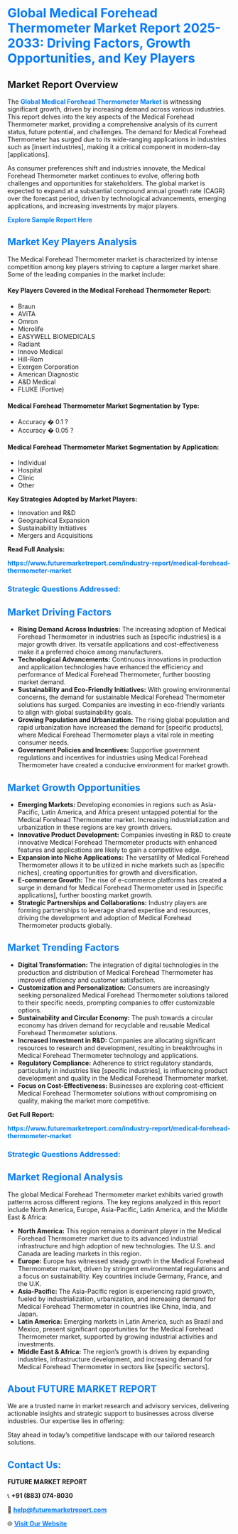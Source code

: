 <h1 style="color: #007BFF;">Global Medical Forehead Thermometer Market Report 2025-2033: Driving Factors, Growth Opportunities, and Key Players</h1>

<section id="overview">
<h2>Market Report Overview</h2>
<p>The <a href="https://www.futuremarketreport.com/industry-report/medical-forehead-thermometer-market" style="color: #007BFF; text-decoration: none;"><strong>Global Medical Forehead Thermometer Market</strong></a> is witnessing significant growth, driven by increasing demand across various industries. This report delves into the key aspects of the Medical Forehead Thermometer market, providing a comprehensive analysis of its current status, future potential, and challenges. The demand for Medical Forehead Thermometer has surged due to its wide-ranging applications in industries such as [insert industries], making it a critical component in modern-day [applications].</p>
<p>As consumer preferences shift and industries innovate, the Medical Forehead Thermometer market continues to evolve, offering both challenges and opportunities for stakeholders. The global market is expected to expand at a substantial compound annual growth rate (CAGR) over the forecast period, driven by technological advancements, emerging applications, and increasing investments by major players.</p>
</section>

<section id="overview">
<p><a href="https://www.futuremarketreport.com/request-sample/reportId=64427" style="color: #007BFF; text-decoration: none;"><strong>Explore Sample Report Here</strong></a></p>
</section>

<section id="key-players">
<h2 style="color: #007BFF;">Market Key Players Analysis</h2>
<p>The Medical Forehead Thermometer market is characterized by intense competition among key players striving to capture a larger market share. Some of the leading companies in the market include:</p>
<h4>Key Players Covered in the Medical Forehead Thermometer Report:</h4>
<ul><li>Braun</li><li>AViTA</li><li>Omron</li><li>Microlife</li><li>EASYWELL BIOMEDICALS</li><li>Radiant</li><li>Innovo Medical</li><li>Hill-Rom</li><li>Exergen Corporation</li><li>American Diagnostic</li><li>A&amp;D Medical</li><li>FLUKE (Fortive)</li></ul>
<h4>Medical Forehead Thermometer Market Segmentation by Type:</h4>
<ul><li>Accuracy � 0.1 ?</li><li>Accuracy � 0.05 ?</li></ul>

<h4>Medical Forehead Thermometer Market Segmentation by Application:</h4>
<ul><li>Individual</li><li>Hospital</li><li>Clinic</li><li>Other</li></ul>
<p><strong>Key Strategies Adopted by Market Players:</strong></p>
<ul>
<li>Innovation and R&D</li>
<li>Geographical Expansion</li>
<li>Sustainability Initiatives</li>
<li>Mergers and Acquisitions</li>
</ul>
</section>

<section>
<p><strong>Read Full Analysis: </strong></p><a href="https://www.futuremarketreport.com/industry-report/medical-forehead-thermometer-market" style="color: #007BFF; text-decoration: none;"><strong>https://www.futuremarketreport.com/industry-report/medical-forehead-thermometer-market</strong></a>
<h3 style="color: #007BFF;">Strategic Questions Addressed:</h3>
</section>

<section id="driving-factors">
<h2 style="color: #007BFF;">Market Driving Factors</h2>
<ul>
<li><strong>Rising Demand Across Industries:</strong> The increasing adoption of Medical Forehead Thermometer in industries such as [specific industries] is a major growth driver. Its versatile applications and cost-effectiveness make it a preferred choice among manufacturers.</li>
<li><strong>Technological Advancements:</strong> Continuous innovations in production and application technologies have enhanced the efficiency and performance of Medical Forehead Thermometer, further boosting market demand.</li>
<li><strong>Sustainability and Eco-Friendly Initiatives:</strong> With growing environmental concerns, the demand for sustainable Medical Forehead Thermometer solutions has surged. Companies are investing in eco-friendly variants to align with global sustainability goals.</li>
<li><strong>Growing Population and Urbanization:</strong> The rising global population and rapid urbanization have increased the demand for [specific products], where Medical Forehead Thermometer plays a vital role in meeting consumer needs.</li>
<li><strong>Government Policies and Incentives:</strong> Supportive government regulations and incentives for industries using Medical Forehead Thermometer have created a conducive environment for market growth.</li>
</ul>
</section>

<section id="growth-opportunities">
<h2 style="color: #007BFF;">Market Growth Opportunities</h2>
<ul>
<li><strong>Emerging Markets:</strong> Developing economies in regions such as Asia-Pacific, Latin America, and Africa present untapped potential for the Medical Forehead Thermometer market. Increasing industrialization and urbanization in these regions are key growth drivers.</li>
<li><strong>Innovative Product Development:</strong> Companies investing in R&D to create innovative Medical Forehead Thermometer products with enhanced features and applications are likely to gain a competitive edge.</li>
<li><strong>Expansion into Niche Applications:</strong> The versatility of Medical Forehead Thermometer allows it to be utilized in niche markets such as [specific niches], creating opportunities for growth and diversification.</li>
<li><strong>E-commerce Growth:</strong> The rise of e-commerce platforms has created a surge in demand for Medical Forehead Thermometer used in [specific applications], further boosting market growth.</li>
<li><strong>Strategic Partnerships and Collaborations:</strong> Industry players are forming partnerships to leverage shared expertise and resources, driving the development and adoption of Medical Forehead Thermometer products globally.</li>
</ul>
</section>

<section id="trending-factors">
<h2 style="color: #007BFF;">Market Trending Factors</h2>
<ul>
<li><strong>Digital Transformation:</strong> The integration of digital technologies in the production and distribution of Medical Forehead Thermometer has improved efficiency and customer satisfaction.</li>
<li><strong>Customization and Personalization:</strong> Consumers are increasingly seeking personalized Medical Forehead Thermometer solutions tailored to their specific needs, prompting companies to offer customizable options.</li>
<li><strong>Sustainability and Circular Economy:</strong> The push towards a circular economy has driven demand for recyclable and reusable Medical Forehead Thermometer solutions.</li>
<li><strong>Increased Investment in R&D:</strong> Companies are allocating significant resources to research and development, resulting in breakthroughs in Medical Forehead Thermometer technology and applications.</li>
<li><strong>Regulatory Compliance:</strong> Adherence to strict regulatory standards, particularly in industries like [specific industries], is influencing product development and quality in the Medical Forehead Thermometer market.</li>
<li><strong>Focus on Cost-Effectiveness:</strong> Businesses are exploring cost-efficient Medical Forehead Thermometer solutions without compromising on quality, making the market more competitive.</li>
</ul>
</section>

<section>
<p><strong>Get Full Report: </strong></p><a href="https://www.futuremarketreport.com/industry-report/medical-forehead-thermometer-market" style="color: #007BFF; text-decoration: none;"><strong>https://www.futuremarketreport.com/industry-report/medical-forehead-thermometer-market</strong></a>
<h3 style="color: #007BFF;">Strategic Questions Addressed:</h3>
</section>


<section id="regional-analysis">
<h2 style="color: #007BFF;">Market Regional Analysis</h2>
<p>The global Medical Forehead Thermometer market exhibits varied growth patterns across different regions. The key regions analyzed in this report include North America, Europe, Asia-Pacific, Latin America, and the Middle East & Africa:</p>
<ul>
<li><strong>North America:</strong> This region remains a dominant player in the Medical Forehead Thermometer market due to its advanced industrial infrastructure and high adoption of new technologies. The U.S. and Canada are leading markets in this region.</li>
<li><strong>Europe:</strong> Europe has witnessed steady growth in the Medical Forehead Thermometer market, driven by stringent environmental regulations and a focus on sustainability. Key countries include Germany, France, and the U.K.</li>
<li><strong>Asia-Pacific:</strong> The Asia-Pacific region is experiencing rapid growth, fueled by industrialization, urbanization, and increasing demand for Medical Forehead Thermometer in countries like China, India, and Japan.</li>
<li><strong>Latin America:</strong> Emerging markets in Latin America, such as Brazil and Mexico, present significant opportunities for the Medical Forehead Thermometer market, supported by growing industrial activities and investments.</li>
<li><strong>Middle East & Africa:</strong> The region’s growth is driven by expanding industries, infrastructure development, and increasing demand for Medical Forehead Thermometer in sectors like [specific sectors].</li>
</ul>
</section>

<footer>
<h2 style="color: #007BFF;">About FUTURE MARKET REPORT</h2>
<p>We are a trusted name in market research and advisory services, delivering actionable insights and strategic support to businesses across diverse industries. Our expertise lies in offering:</p>

<p>Stay ahead in today’s competitive landscape with our tailored research solutions.</p>

<h2 style="color: #007BFF;">Contact Us:</h2>
<p><strong>FUTURE MARKET REPORT</strong></p>
<p>📞 <strong>+91 (883) 074-8030</strong></p>
<p>📧 <strong><a href="mailto:help@futuremarketreport.com" style="color: #007BFF;">help@futuremarketreport.com</a></strong></p>
<p>🌐 <strong><a href="https://www.futuremarketreport.com/" style="color: #007BFF;">Visit Our Website</a></strong></p>
</footer>